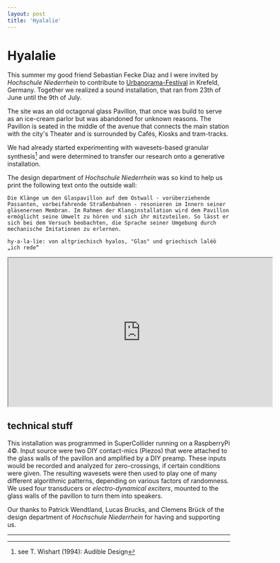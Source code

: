 ```yaml
---
layout: post
title: 'Hyalalie'
---
```


# Hyalalie

This summer my good friend Sebastian Fecke Diaz and I were invited by *Hochschule Niederrhein* to contribute to [Urbanorama-Festival](https://urbanorama-festival.de/) in Krefeld, Germany. 
Together we realized a sound installation, that ran from 23th of June until the 9th of July.  

The site was an old octagonal glass Pavillon, that once was build to serve as an ice-cream parlor but was abandoned for unknown reasons.
The Pavillon is seated in the middle of the avenue that connects the main station with the city's Theater and is surrounded by Cafés, Kiosks and tram-tracks. 

We had already started experimenting with wavesets-based granular synthesis[^fn1] and were determined to transfer our research onto a generative installation. 

The design department of *Hochschule Niederrhein* was so kind to help us print the following text onto the outside wall:  
  
`Die Klänge um den Glaspavillon auf dem Ostwall - vorüberziehende Passanten, vorbeifahrende Straßenbahnen - resonieren im Innern seiner gläsenernen Membran. Im Rahmen der Klanginstallation wird dem Pavillon ermöglicht seine Umwelt zu hören und sich ihr mitzuteilen. So lässt er sich bei dem Versuch beobachten, die Sprache seiner Umgebung durch mechanische Imitationen zu erlernen.`

`hy·a·la·lie: von altgriechisch hyalos, "Glas" und griechisch laléō „ich rede“`

<iframe 
src="https://player.vimeo.com/video/866247540?h=85f92d3b68&color=c9ff23&title=0&byline=0&portrait=0" 
width="597" 
height="336" 
frameborder="2" 
allow="autoplay; fullscreen; picture-in-picture" 
allowfullscreen
></iframe>

## technical stuff

This installation was programmed in SuperCollider running on a RaspberryPi 4©. 
Input source were two DIY contact-mics (Piezos) that were attached to the glass walls of the pavillon and amplified by a DIY preamp. 
These inputs would be recorded and analyzed for zero-crossings, if certain conditions were given. 
The resulting wavesets were then used to play one of many different algorithmic patterns, depending on various factors of randomness. 
We used four transducers or *electro-dynamical exciters*, mounted to the glass walls of the pavillon to turn them into speakers.
<!--
It was quite a challenge to make a generative sound installation run dusk til dawn in a public space.
Sebastian and I have learned alot through this project and are very greatful for this opportunity.
-->
Our thanks to Patrick Wendtland, Lucas Brucks, and Clemens Brück of the design department of *Hochschule Niederrhein* for having and supporting us.  

---

[^fn1]: see T. Wishart (1994): Audible Design


